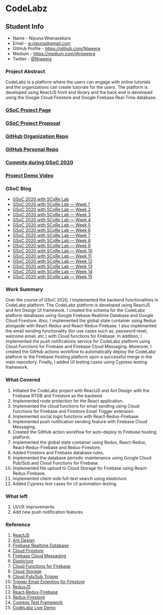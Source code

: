 # CodeLabz

## Student Info

- Name - Nipuna Weerasekara
- Email - w.nipuna@gmail.com
- GitHub Profile - https://github.com/Niweera
- Medium - https://medium.com/@niweera
- Twitter - [@Niweera](https://twitter.com/Niweera)

### Project Abstract

CodeLabz is a platform where the users can engage with online tutorials and the organizations can create tutorials for the users. The platform is developed using ReactJS front end library and the back end is developed using the Google Cloud Firestore and Google Firebase Real-Time database.

### [GSoC Project Page](https://summerofcode.withgoogle.com/projects/#5484930299068416)

### [GSoC Project Proposal](https://drive.google.com/file/d/1-DgbUlaMCgA7Tt9DmPrBLqfO7HWGw6vR/view)

### [GitHub Organization Repo](https://github.com/scorelab/Codelabz)

### [GitHub Personal Repo](https://github.com/Niweera/Codelabz)

### [Commits during GSoC 2020](https://github.com/scorelab/Codelabz/commits?author=Niweera)

### [Project Demo Video](https://youtu.be/-eD-lgZkKbI)

### GSoC Blog

- [GSoC 2020 with SCoRe Lab](https://medium.com/scorelab/gsoc-2020-with-score-lab-b43d208869c1)
- [GSoC 2020 with SCoRe Lab — Week 1](https://medium.com/scorelab/gsoc-2020-with-score-lab-week-1-65a132110ed7)
- [GSoC 2020 with SCoRe Lab — Week 2](https://medium.com/scorelab/gsoc-2020-with-score-lab-week-2-b6b2e0fedbf6)
- [GSoC 2020 with SCoRe Lab — Week 3](https://medium.com/scorelab/gsoc-2020-with-score-lab-week-3-c74bdeab6bf9)
- [GSoC 2020 with SCoRe Lab — Week 4](https://medium.com/scorelab/gsoc-2020-with-score-lab-week-4-975212da68b3)
- [GSoC 2020 with SCoRe Lab — Week 5](https://medium.com/scorelab/gsoc-2020-with-score-lab-week-5-ca6f4962f14)
- [GSoC 2020 with SCoRe Lab — Week 6](https://medium.com/scorelab/gsoc-2020-with-score-lab-week-6-6f97c5b8d470)
- [GSoC 2020 with SCoRe Lab — Week 7](https://medium.com/scorelab/gsoc-2020-with-score-lab-week-7-754e5549d2d8)
- [GSoC 2020 with SCoRe Lab — Week 8](https://medium.com/scorelab/gsoc-2020-with-score-lab-week-8-950e2dc95e56)
- [GSoC 2020 with SCoRe Lab — Week 9](https://medium.com/scorelab/gsoc-2020-with-score-lab-week-9-b449b655315c)
- [GSoC 2020 with SCoRe Lab — Week 10](https://medium.com/scorelab/gsoc-2020-with-score-lab-week-10-5e9816455b6)
- [GSoC 2020 with SCoRe Lab — Week 11](https://medium.com/scorelab/gsoc-2020-with-score-lab-week-11-dbdf5dba23ad)
- [GSoC 2020 with SCoRe Lab — Week 12](https://medium.com/scorelab/gsoc-2020-with-score-lab-week-12-b517cabb68c)
- [GSoC 2020 with SCoRe Lab — Week 13](https://medium.com/scorelab/gsoc-2020-with-score-lab-week-13-72c67771c269)
- [GSoC 2020 with SCoRe Lab — Week 14](https://medium.com/scorelab/gsoc-2020-with-score-lab-week-14-f2fb84a4cab0)
- [GSoC 2020 with SCoRe Lab — Week 15](https://medium.com/scorelab/gsoc-2020-with-score-lab-week-15-9c0ffda49655)

### Work Summary

Over the course of GSoC 2020, I implemented the backend functionalities in CodeLabz platform. The CodeLabz platform is developed using ReactJS and Ant Design UI framework. I created the schema for the CodeLabz platform databases using Google Firebase Realtime Database and Google Cloud Firestore. Also, I implemented the global state container using Redux alongside with React-Redux and React-Redux-Firebase. I also implemented the email sending functionality (for use cases such as, password reset, welcome email, etc.) with Cloud functions for Firebase. In addition, I implemented the push notifications service for CodeLabz platform using Cloud Functions for Firebase and Firebase Cloud Messaging. Moreover, I created the GitHub actions workflow to automatically deploy the CodeLabz platform to the Firebase Hosting platform upon a successful merge in the main repository. Finally, I added UI testing cases using Cypress testing framework.

### What Covered

1. Initiated the CodeLabz project with ReactJS and Ant Design with the Firebase RTDB and Firestore as the backend.
2. Implemented route protection for the React application.
3. Implemented the cloud functions for email sending using Cloud Functions for Firebase and Firestore Email Trigger extension.
4. Implemented social login functions with React-Redux-Firebase.
5. Implemented push notification sending feature with Firebase Cloud Messaging.
6. Created the GitHub action workflow for auto-deploy to Firebase hosting platform.
7. Implemented the global state container using Redux, React-Redux, React-Redux-Firebase and Redux-Firestore.
8. Added Firestore and Firebase database rules.
9. Implemented the database periodic maintenance using Google Cloud Pub/Sub and Cloud Functions for Firebase.
10. Implemented file upload to Cloud Storage for Firebase using React-Redux-Firebase.
11. Implemented client-side full-text search using elasticlunr.
12. Added Cypress test cases for UI automation testing.

### What left

1. UI/UX improvements
2. Add new push notification features

### Reference

1. [ReactJS](https://reactjs.org/docs/getting-started.html)
2. [Ant Design](https://ant.design/docs/react/introduce)
3. [Firebase Realtime Database](https://firebase.google.com/docs/web/setup)
4. [Cloud Firestore](https://firebase.google.com/docs/firestore)
5. [Firebase Cloud Messaging](https://firebase.google.com/docs/cloud-messaging)
6. [Elasticlunr](http://elasticlunr.com/docs/index.html)
7. [Cloud Functions for Firebase](https://firebase.google.com/docs/functions)
8. [Cloud Storage](https://firebase.google.com/docs/storage)
9. [Cloud Pub/Sub Trigger](https://firebase.google.com/docs/functions/pubsub-events)
10. [Trigger Email Extention for Firestore](https://firebase.google.com/products/extensions/firestore-send-email)
11. [ReduxJS](https://redux.js.org/introduction/getting-started)
12. [React-Redux-Firebase](http://react-redux-firebase.com/)
13. [Redux-Firestore](https://github.com/prescottprue/redux-firestore)
14. [Cypress Test Framework](https://docs.cypress.io/guides/overview/why-cypress.html#In-a-nutshell)
15. [CodeLabz Live Demo](https://dev.codelabz.io/)
